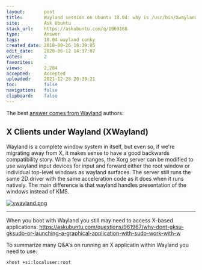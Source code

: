 ```yaml
---
layout:       post
title:        Wayland session on Ubuntu 18.04: why is /usr/bin/Xwayland running?
site:         Ask Ubuntu
stack_url:    https://askubuntu.com/q/1069168
type:         Answer
tags:         18.04 wayland conky
created_date: 2018-08-26 18:39:05
edit_date:    2020-06-12 14:37:07
votes:        2
favorites:    
views:        2,284
accepted:     Accepted
uploaded:     2021-12-28 20:39:21
toc:          false
navigation:   false
clipboard:    false
---
```


The best [answer comes from Wayland][1] authors:

## X Clients under Wayland (XWayland)

Wayland is a complete window system in itself, but even so, if we're migrating away from X, it makes sense to have a good backwards compatibility story. With a few changes, the Xorg server can be modified to use wayland input devices for input and forward either the root window or individual top-level windows as wayland surfaces. The server still runs the same 2D driver with the same acceleration code as it does when it runs natively. The main difference is that wayland handles presentation of the windows instead of KMS. 

[![xwayland.png][2]][2]


----------

When you boot with Wayland you still may need to access X-based applications: https://askubuntu.com/questions/961967/why-dont-gksu-gksudo-or-launching-a-graphical-application-with-sudo-work-with-w

To summarize many Q&A's on running an X applicatin within Wayland you need to use:

``` 
xhost +si:localuser:root

```


  [1]: https://wayland.freedesktop.org/xserver.html
  [2]: https://i.stack.imgur.com/ynizp.png
